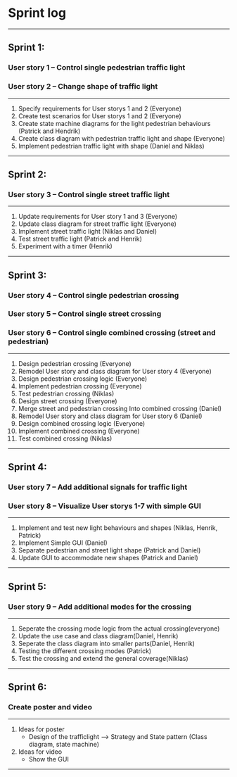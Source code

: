 # Sprint log

---

## Sprint 1:
### User story 1 – Control single pedestrian traffic light
### User story 2 – Change shape of traffic light
---
1.	Specify requirements for User storys 1 and 2 (Everyone)
2.	Create test scenarios for User storys 1 and 2 (Everyone)
3.	Create state machine diagrams for the light pedestrian behaviours (Patrick and Hendrik)
4.	Create class diagram with pedestrian traffic light and shape (Everyone)
5.	Implement pedestrian traffic light with shape (Daniel and Niklas)
---

## Sprint 2:
### User story 3 – Control single street traffic light 
---
1.	Update requirements for User story 1 and 3 (Everyone)
2.	Update class diagram for street traffic light (Everyone)
3.	Implement street traffic light (Niklas and Daniel)
4.	Test street traffic light (Patrick and Henrik)
5.	Experiment with a timer (Henrik)
---

## Sprint 3:
### User story 4 – Control single pedestrian crossing
### User story 5 – Control single street crossing 
### User story 6 – Control single combined crossing (street and pedestrian)
---
1.	Design pedestrian crossing (Everyone)
2.	Remodel User story and class diagram for User story 4 (Everyone)
3.	Design pedestrian crossing logic (Everyone)
4.	Implement pedestrian crossing (Everyone)
5.	Test pedestrian crossing (Niklas)
6.	Design street crossing (Everyone)
7.	Merge street and pedestrian crossing Into combined crossing (Daniel)
8.	Remodel User story and class diagram for User story 6 (Daniel)
9.	Design combined crossing logic (Everyone)
10.	Implement combined crossing (Everyone)
11.	Test combined crossing (Niklas)
---

## Sprint 4:
### User story 7 – Add additional signals for traffic light 
### User story 8 – Visualize User storys 1-7 with simple GUI
---
1.	Implement and test new light behaviours and shapes (Niklas, Henrik, Patrick)
2.	Implement Simple GUI (Daniel)
3.	Separate pedestrian and street light shape (Patrick and Daniel)
4.	Update GUI to accommodate new shapes (Patrick and Daniel)
---


## Sprint 5:
### User story 9 – Add additional modes for the crossing

---
1.	Seperate the crossing mode logic from the actual crossing(everyone)
2.	Update the use case and class diagram(Daniel, Henrik)
3.  Seperate the class diagram into smaller parts(Daniel, Henrik)
4.	Testing the different crossing modes (Patrick)
5.	Test the crossing and extend the general coverage(Niklas)
---

## Sprint 6:
### Create poster and video

---
1.	Ideas for poster
    - Design of the trafficlight --> Strategy and State pattern (Class diagram, state machine)
2. Ideas for video
    - Show the GUI

---

